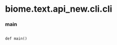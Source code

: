 # biome.text.api_new.cli.cli <Badge text="Module"/>
<dl>
<h3 id="biome.text.api_new.cli.cli.main">main <Badge text="Function"/></h3>
<dt>
<div class="language-python extra-class">
<pre class="language-python">
<code>
<span class="token keyword">def</span> <span class="ident">main</span></span>(<span>)</span>
</code>
        </pre>
</div>
</dt>
<dd>
<div class="desc"></div>
</dd>
</dl>